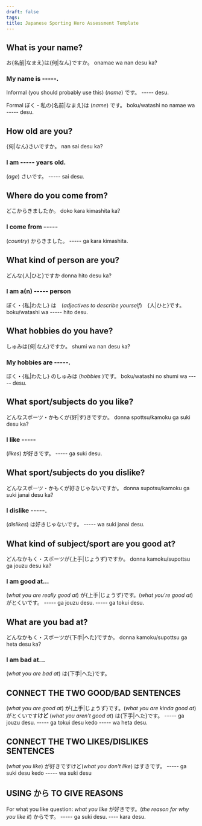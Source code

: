 ```yaml
---
draft: false
tags:
title: Japanese Sporting Hero Assessment Template
---
```

## What is your name?
お{名前|なまえ}は{何|なん}ですか。
onamae wa nan desu ka?

### My name is -----.

Informal (you should probably use this)
(*name*) です。
----- desu.

Formal
ぼく・私の{名前|なまえ}は (*name*) です。
boku/watashi no namae wa ----- desu.

## How old are you?
{何|なん}さいですか。
nan sai desu ka?
### I am ----- years old.
(*age*) さいです。
----- sai desu.

## Where do you come from?
どこからきましたか。
doko kara kimashita ka?
### I come from -----
(*country*) からきました。
----- ga kara kimashita.

## What kind of person are you?
どんな{人|ひと}ですか
donna hito desu ka?
### I am a(n) ----- person
ぼく・{私|わたし} は　(*adjectives to describe yourself*)　{人|ひと}です。
boku/watashi wa ----- hito desu.

## What hobbies do you have?
しゅみは{何|なん}ですか。
shumi wa nan desu ka?
### My hobbies are -----.
ぼく・{私|わたし} のしゅみは (*hobbies* )です。
boku/watashi no shumi wa ----- desu.

## What sport/subjects do you like?
どんなスポーツ・かもくが{好|す}きですか。
donna spottsu/kamoku ga suki desu ka?
### I like -----
(*likes*) が好きです。
----- ga suki desu.

## What sport/subjects do you dislike?
どんなスポーツ・かもくが好きじゃないですか。
donna supotsu/kamoku ga suki janai desu ka?
### I dislike -----.
(*dislikes*) は好きじゃないです。
----- wa suki janai desu.

## What kind of subject/sport are you good at?
どんなかもく・スポーツが{上手|じょうず}ですか。
donna kamoku/supottsu ga jouzu desu ka?
### I am good at...
(*what you are really good at*) が{上手|じょうず}です。(*what you're good at*) がとくいです。
----- ga jouzu desu. ----- ga tokui desu.

## What are you bad at? 
どんなかもく・スポーツが{下手|へた}ですか。
donna kamoku/supottsu ga heta desu ka?
### I am bad at...
(*what you are bad at*) は{下手|へた}です。


## CONNECT THE TWO GOOD/BAD SENTENCES
(*what you are good at*) が{上手|じょうず}です。(*what you are kinda good at*) がとくいです**けど** (*what you aren't good at*) は{下手|へた}です。
----- ga jouzu desu. ----- ga tokui desu kedo ----- wa heta desu.
## CONNECT THE TWO LIKES/DISLIKES SENTENCES

(*what you like*) が好きですけど(*what you don't like*) はすきです。
----- ga suki desu kedo ----- wa suki desu
## USING から TO GIVE REASONS

For what you like question:
*what you like* が好きです。(*the reason for why you like it*) からです。
----- ga suki desu. ---- kara desu.
